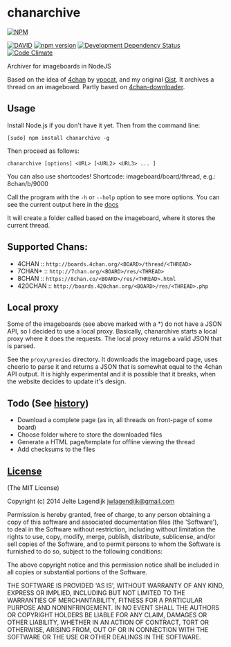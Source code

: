 chanarchive
===========

[![NPM](https://nodei.co/npm/chanarchive.png?downloads=true&downloadRank=true&stars=true)](https://nodei.co/npm/chanarchive/)

[![DAVID](https://david-dm.org/j3lte/chanarchive.png)](https://david-dm.org/j3lte/chanarchive)
[![npm version](https://badge.fury.io/js/chanarchive.svg)](http://badge.fury.io/js/chanarchive)
[![Development Dependency Status](https://david-dm.org/j3lte/chanarchive/dev-status.svg?theme=shields.io)](https://david-dm.org/j3lte/chanarchive#info=devDependencies)
[![Code Climate](https://codeclimate.com/github/j3lte/chanarchive/badges/gpa.svg)](https://codeclimate.com/github/j3lte/chanarchive)

Archiver for imageboards in NodeJS

Based on the idea of [4chan](https://github.com/ypocat/4chan) by [ypocat](https://github.com/ypocat), and my original [Gist](https://gist.github.com/j3lte/5326383). It archives a thread on an imageboard. Partly based on [4chan-downloader](https://www.npmjs.org/package/4chan-downloader).

## Usage

Install Node.js if you don't have it yet. Then from the command line:

    [sudo] npm install chanarchive -g

Then proceed as follows:

    chanarchive [options] <URL> [<URL2> <URL3> ... ]

You can also use shortcodes! Shortcode: imageboard/board/thread, e.g.: 8chan/b/9000

Call the program with the `-h` or `--help` option to see more options. You can see the current output here in the [docs](https://github.com/j3lte/chanarchive/blob/master/docs/cli.md)

It will create a folder called based on the imageboard, where it stores the current thread.

## Supported Chans:

  * 4CHAN   ::  `http://boards.4chan.org/<BOARD>/thread/<THREAD>`
  * 7CHAN*  ::  `http://7chan.org/<BOARD>/res/<THREAD>`
  * 8CHAN   ::  `https://8chan.co/<BOARD>/res/<THREAD>.html`
  * 420CHAN ::  `http://boards.420chan.org/<BOARD>/res/<THREAD>.php`

## Local proxy

Some of the imageboards (see above marked with a *) do not have a JSON API, so I decided to use a local proxy. Basically, chanarchive starts a local proxy where it does the requests. The local proxy returns a valid JSON that is parsed.

See the `proxy\proxies` directory. It downloads the imageboard page, uses cheerio to parse it and returns a JSON that is somewhat equal to the 4chan API output. It is highly experimental and it is possible that it breaks, when the website decides to update it's design.

## Todo (See [history](https://github.com/j3lte/chanarchive/blob/master/History.md))

  * Download a complete page (as in, all threads on front-page of some board)
  * Choose folder where to store the downloaded files
  * Generate a HTML page/template for offline viewing the thread
  * Add checksums to the files

## [License](https://github.com/j3lte/chanarchive/blob/master/LICENSE)

(The MIT License)

Copyright (c) 2014 Jelte Lagendijk <jwlagendijk@gmail.com>

Permission is hereby granted, free of charge, to any person obtaining a copy of this software and associated documentation files (the 'Software'), to deal in the Software without restriction, including without limitation the rights to use, copy, modify, merge, publish, distribute, sublicense, and/or sell copies of the Software, and to permit persons to whom the Software is furnished to do so, subject to the following conditions:

The above copyright notice and this permission notice shall be included in all copies or substantial portions of the Software.

THE SOFTWARE IS PROVIDED 'AS IS', WITHOUT WARRANTY OF ANY KIND, EXPRESS OR IMPLIED, INCLUDING BUT NOT LIMITED TO THE WARRANTIES OF MERCHANTABILITY, FITNESS FOR A PARTICULAR PURPOSE AND NONINFRINGEMENT. IN NO EVENT SHALL THE AUTHORS OR COPYRIGHT HOLDERS BE LIABLE FOR ANY CLAIM, DAMAGES OR OTHER LIABILITY, WHETHER IN AN ACTION OF CONTRACT, TORT OR OTHERWISE, ARISING FROM, OUT OF OR IN CONNECTION WITH THE SOFTWARE OR THE USE OR OTHER DEALINGS IN THE SOFTWARE.
